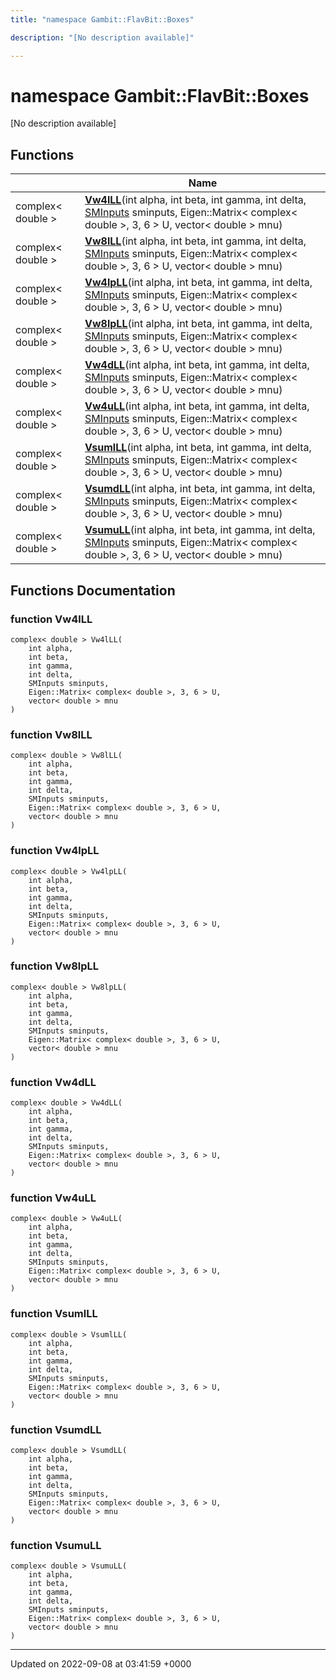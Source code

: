```yaml
---
title: "namespace Gambit::FlavBit::Boxes"

description: "[No description available]"

---
```


# namespace Gambit::FlavBit::Boxes

[No description available]

## Functions

|                | Name           |
| -------------- | -------------- |
| complex< double > | **[Vw4lLL](/documentation/code/namespaces/namespacegambit_1_1flavbit_1_1boxes/#function-vw4lll)**(int alpha, int beta, int gamma, int delta, [SMInputs](/documentation/code/classes/structgambit_1_1sminputs/) sminputs, Eigen::Matrix< complex< double >, 3, 6 > U, vector< double > mnu) |
| complex< double > | **[Vw8lLL](/documentation/code/namespaces/namespacegambit_1_1flavbit_1_1boxes/#function-vw8lll)**(int alpha, int beta, int gamma, int delta, [SMInputs](/documentation/code/classes/structgambit_1_1sminputs/) sminputs, Eigen::Matrix< complex< double >, 3, 6 > U, vector< double > mnu) |
| complex< double > | **[Vw4lpLL](/documentation/code/namespaces/namespacegambit_1_1flavbit_1_1boxes/#function-vw4lpll)**(int alpha, int beta, int gamma, int delta, [SMInputs](/documentation/code/classes/structgambit_1_1sminputs/) sminputs, Eigen::Matrix< complex< double >, 3, 6 > U, vector< double > mnu) |
| complex< double > | **[Vw8lpLL](/documentation/code/namespaces/namespacegambit_1_1flavbit_1_1boxes/#function-vw8lpll)**(int alpha, int beta, int gamma, int delta, [SMInputs](/documentation/code/classes/structgambit_1_1sminputs/) sminputs, Eigen::Matrix< complex< double >, 3, 6 > U, vector< double > mnu) |
| complex< double > | **[Vw4dLL](/documentation/code/namespaces/namespacegambit_1_1flavbit_1_1boxes/#function-vw4dll)**(int alpha, int beta, int gamma, int delta, [SMInputs](/documentation/code/classes/structgambit_1_1sminputs/) sminputs, Eigen::Matrix< complex< double >, 3, 6 > U, vector< double > mnu) |
| complex< double > | **[Vw4uLL](/documentation/code/namespaces/namespacegambit_1_1flavbit_1_1boxes/#function-vw4ull)**(int alpha, int beta, int gamma, int delta, [SMInputs](/documentation/code/classes/structgambit_1_1sminputs/) sminputs, Eigen::Matrix< complex< double >, 3, 6 > U, vector< double > mnu) |
| complex< double > | **[VsumlLL](/documentation/code/namespaces/namespacegambit_1_1flavbit_1_1boxes/#function-vsumlll)**(int alpha, int beta, int gamma, int delta, [SMInputs](/documentation/code/classes/structgambit_1_1sminputs/) sminputs, Eigen::Matrix< complex< double >, 3, 6 > U, vector< double > mnu) |
| complex< double > | **[VsumdLL](/documentation/code/namespaces/namespacegambit_1_1flavbit_1_1boxes/#function-vsumdll)**(int alpha, int beta, int gamma, int delta, [SMInputs](/documentation/code/classes/structgambit_1_1sminputs/) sminputs, Eigen::Matrix< complex< double >, 3, 6 > U, vector< double > mnu) |
| complex< double > | **[VsumuLL](/documentation/code/namespaces/namespacegambit_1_1flavbit_1_1boxes/#function-vsumull)**(int alpha, int beta, int gamma, int delta, [SMInputs](/documentation/code/classes/structgambit_1_1sminputs/) sminputs, Eigen::Matrix< complex< double >, 3, 6 > U, vector< double > mnu) |


## Functions Documentation

### function Vw4lLL

```
complex< double > Vw4lLL(
    int alpha,
    int beta,
    int gamma,
    int delta,
    SMInputs sminputs,
    Eigen::Matrix< complex< double >, 3, 6 > U,
    vector< double > mnu
)
```


### function Vw8lLL

```
complex< double > Vw8lLL(
    int alpha,
    int beta,
    int gamma,
    int delta,
    SMInputs sminputs,
    Eigen::Matrix< complex< double >, 3, 6 > U,
    vector< double > mnu
)
```


### function Vw4lpLL

```
complex< double > Vw4lpLL(
    int alpha,
    int beta,
    int gamma,
    int delta,
    SMInputs sminputs,
    Eigen::Matrix< complex< double >, 3, 6 > U,
    vector< double > mnu
)
```


### function Vw8lpLL

```
complex< double > Vw8lpLL(
    int alpha,
    int beta,
    int gamma,
    int delta,
    SMInputs sminputs,
    Eigen::Matrix< complex< double >, 3, 6 > U,
    vector< double > mnu
)
```


### function Vw4dLL

```
complex< double > Vw4dLL(
    int alpha,
    int beta,
    int gamma,
    int delta,
    SMInputs sminputs,
    Eigen::Matrix< complex< double >, 3, 6 > U,
    vector< double > mnu
)
```


### function Vw4uLL

```
complex< double > Vw4uLL(
    int alpha,
    int beta,
    int gamma,
    int delta,
    SMInputs sminputs,
    Eigen::Matrix< complex< double >, 3, 6 > U,
    vector< double > mnu
)
```


### function VsumlLL

```
complex< double > VsumlLL(
    int alpha,
    int beta,
    int gamma,
    int delta,
    SMInputs sminputs,
    Eigen::Matrix< complex< double >, 3, 6 > U,
    vector< double > mnu
)
```


### function VsumdLL

```
complex< double > VsumdLL(
    int alpha,
    int beta,
    int gamma,
    int delta,
    SMInputs sminputs,
    Eigen::Matrix< complex< double >, 3, 6 > U,
    vector< double > mnu
)
```


### function VsumuLL

```
complex< double > VsumuLL(
    int alpha,
    int beta,
    int gamma,
    int delta,
    SMInputs sminputs,
    Eigen::Matrix< complex< double >, 3, 6 > U,
    vector< double > mnu
)
```






-------------------------------

Updated on 2022-09-08 at 03:41:59 +0000